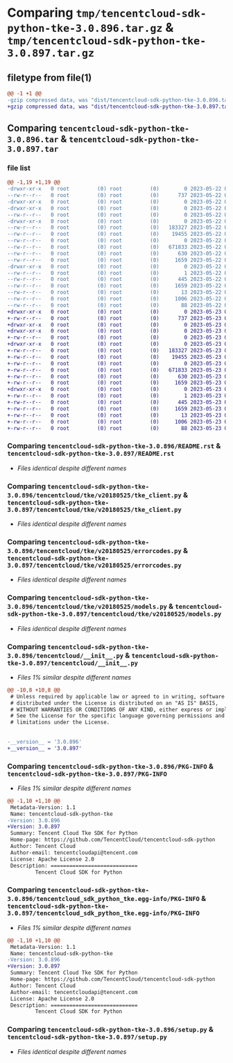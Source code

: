 # Comparing `tmp/tencentcloud-sdk-python-tke-3.0.896.tar.gz` & `tmp/tencentcloud-sdk-python-tke-3.0.897.tar.gz`

## filetype from file(1)

```diff
@@ -1 +1 @@
-gzip compressed data, was "dist/tencentcloud-sdk-python-tke-3.0.896.tar", last modified: Mon May 22 00:35:31 2023, max compression
+gzip compressed data, was "dist/tencentcloud-sdk-python-tke-3.0.897.tar", last modified: Tue May 23 02:34:17 2023, max compression
```

## Comparing `tencentcloud-sdk-python-tke-3.0.896.tar` & `tencentcloud-sdk-python-tke-3.0.897.tar`

### file list

```diff
@@ -1,19 +1,19 @@
-drwxr-xr-x   0 root         (0) root         (0)        0 2023-05-22 00:35:31.000000 tencentcloud-sdk-python-tke-3.0.896/
--rw-r--r--   0 root         (0) root         (0)      737 2023-05-22 00:35:31.000000 tencentcloud-sdk-python-tke-3.0.896/README.rst
-drwxr-xr-x   0 root         (0) root         (0)        0 2023-05-22 00:35:31.000000 tencentcloud-sdk-python-tke-3.0.896/tencentcloud/
-drwxr-xr-x   0 root         (0) root         (0)        0 2023-05-22 00:35:31.000000 tencentcloud-sdk-python-tke-3.0.896/tencentcloud/tke/
--rw-r--r--   0 root         (0) root         (0)        0 2023-05-22 00:35:31.000000 tencentcloud-sdk-python-tke-3.0.896/tencentcloud/tke/__init__.py
-drwxr-xr-x   0 root         (0) root         (0)        0 2023-05-22 00:35:31.000000 tencentcloud-sdk-python-tke-3.0.896/tencentcloud/tke/v20180525/
--rw-r--r--   0 root         (0) root         (0)   183327 2023-05-22 00:35:31.000000 tencentcloud-sdk-python-tke-3.0.896/tencentcloud/tke/v20180525/tke_client.py
--rw-r--r--   0 root         (0) root         (0)    19455 2023-05-22 00:35:31.000000 tencentcloud-sdk-python-tke-3.0.896/tencentcloud/tke/v20180525/errorcodes.py
--rw-r--r--   0 root         (0) root         (0)        0 2023-05-22 00:35:31.000000 tencentcloud-sdk-python-tke-3.0.896/tencentcloud/tke/v20180525/__init__.py
--rw-r--r--   0 root         (0) root         (0)   671833 2023-05-22 00:35:31.000000 tencentcloud-sdk-python-tke-3.0.896/tencentcloud/tke/v20180525/models.py
--rw-r--r--   0 root         (0) root         (0)      630 2023-05-22 00:35:31.000000 tencentcloud-sdk-python-tke-3.0.896/tencentcloud/__init__.py
--rw-r--r--   0 root         (0) root         (0)     1659 2023-05-22 00:35:31.000000 tencentcloud-sdk-python-tke-3.0.896/PKG-INFO
-drwxr-xr-x   0 root         (0) root         (0)        0 2023-05-22 00:35:31.000000 tencentcloud-sdk-python-tke-3.0.896/tencentcloud_sdk_python_tke.egg-info/
--rw-r--r--   0 root         (0) root         (0)        1 2023-05-22 00:35:31.000000 tencentcloud-sdk-python-tke-3.0.896/tencentcloud_sdk_python_tke.egg-info/dependency_links.txt
--rw-r--r--   0 root         (0) root         (0)      445 2023-05-22 00:35:31.000000 tencentcloud-sdk-python-tke-3.0.896/tencentcloud_sdk_python_tke.egg-info/SOURCES.txt
--rw-r--r--   0 root         (0) root         (0)     1659 2023-05-22 00:35:31.000000 tencentcloud-sdk-python-tke-3.0.896/tencentcloud_sdk_python_tke.egg-info/PKG-INFO
--rw-r--r--   0 root         (0) root         (0)       13 2023-05-22 00:35:31.000000 tencentcloud-sdk-python-tke-3.0.896/tencentcloud_sdk_python_tke.egg-info/top_level.txt
--rw-r--r--   0 root         (0) root         (0)     1006 2023-05-22 00:35:31.000000 tencentcloud-sdk-python-tke-3.0.896/setup.py
--rw-r--r--   0 root         (0) root         (0)       88 2023-05-22 00:35:31.000000 tencentcloud-sdk-python-tke-3.0.896/setup.cfg
+drwxr-xr-x   0 root         (0) root         (0)        0 2023-05-23 02:34:17.000000 tencentcloud-sdk-python-tke-3.0.897/
+-rw-r--r--   0 root         (0) root         (0)      737 2023-05-23 02:34:17.000000 tencentcloud-sdk-python-tke-3.0.897/README.rst
+drwxr-xr-x   0 root         (0) root         (0)        0 2023-05-23 02:34:17.000000 tencentcloud-sdk-python-tke-3.0.897/tencentcloud/
+drwxr-xr-x   0 root         (0) root         (0)        0 2023-05-23 02:34:17.000000 tencentcloud-sdk-python-tke-3.0.897/tencentcloud/tke/
+-rw-r--r--   0 root         (0) root         (0)        0 2023-05-23 02:34:17.000000 tencentcloud-sdk-python-tke-3.0.897/tencentcloud/tke/__init__.py
+drwxr-xr-x   0 root         (0) root         (0)        0 2023-05-23 02:34:17.000000 tencentcloud-sdk-python-tke-3.0.897/tencentcloud/tke/v20180525/
+-rw-r--r--   0 root         (0) root         (0)   183327 2023-05-23 02:34:17.000000 tencentcloud-sdk-python-tke-3.0.897/tencentcloud/tke/v20180525/tke_client.py
+-rw-r--r--   0 root         (0) root         (0)    19455 2023-05-23 02:34:17.000000 tencentcloud-sdk-python-tke-3.0.897/tencentcloud/tke/v20180525/errorcodes.py
+-rw-r--r--   0 root         (0) root         (0)        0 2023-05-23 02:34:17.000000 tencentcloud-sdk-python-tke-3.0.897/tencentcloud/tke/v20180525/__init__.py
+-rw-r--r--   0 root         (0) root         (0)   671833 2023-05-23 02:34:17.000000 tencentcloud-sdk-python-tke-3.0.897/tencentcloud/tke/v20180525/models.py
+-rw-r--r--   0 root         (0) root         (0)      630 2023-05-23 02:34:17.000000 tencentcloud-sdk-python-tke-3.0.897/tencentcloud/__init__.py
+-rw-r--r--   0 root         (0) root         (0)     1659 2023-05-23 02:34:17.000000 tencentcloud-sdk-python-tke-3.0.897/PKG-INFO
+drwxr-xr-x   0 root         (0) root         (0)        0 2023-05-23 02:34:17.000000 tencentcloud-sdk-python-tke-3.0.897/tencentcloud_sdk_python_tke.egg-info/
+-rw-r--r--   0 root         (0) root         (0)        1 2023-05-23 02:34:17.000000 tencentcloud-sdk-python-tke-3.0.897/tencentcloud_sdk_python_tke.egg-info/dependency_links.txt
+-rw-r--r--   0 root         (0) root         (0)      445 2023-05-23 02:34:17.000000 tencentcloud-sdk-python-tke-3.0.897/tencentcloud_sdk_python_tke.egg-info/SOURCES.txt
+-rw-r--r--   0 root         (0) root         (0)     1659 2023-05-23 02:34:17.000000 tencentcloud-sdk-python-tke-3.0.897/tencentcloud_sdk_python_tke.egg-info/PKG-INFO
+-rw-r--r--   0 root         (0) root         (0)       13 2023-05-23 02:34:17.000000 tencentcloud-sdk-python-tke-3.0.897/tencentcloud_sdk_python_tke.egg-info/top_level.txt
+-rw-r--r--   0 root         (0) root         (0)     1006 2023-05-23 02:34:17.000000 tencentcloud-sdk-python-tke-3.0.897/setup.py
+-rw-r--r--   0 root         (0) root         (0)       88 2023-05-23 02:34:17.000000 tencentcloud-sdk-python-tke-3.0.897/setup.cfg
```

### Comparing `tencentcloud-sdk-python-tke-3.0.896/README.rst` & `tencentcloud-sdk-python-tke-3.0.897/README.rst`

 * *Files identical despite different names*

### Comparing `tencentcloud-sdk-python-tke-3.0.896/tencentcloud/tke/v20180525/tke_client.py` & `tencentcloud-sdk-python-tke-3.0.897/tencentcloud/tke/v20180525/tke_client.py`

 * *Files identical despite different names*

### Comparing `tencentcloud-sdk-python-tke-3.0.896/tencentcloud/tke/v20180525/errorcodes.py` & `tencentcloud-sdk-python-tke-3.0.897/tencentcloud/tke/v20180525/errorcodes.py`

 * *Files identical despite different names*

### Comparing `tencentcloud-sdk-python-tke-3.0.896/tencentcloud/tke/v20180525/models.py` & `tencentcloud-sdk-python-tke-3.0.897/tencentcloud/tke/v20180525/models.py`

 * *Files identical despite different names*

### Comparing `tencentcloud-sdk-python-tke-3.0.896/tencentcloud/__init__.py` & `tencentcloud-sdk-python-tke-3.0.897/tencentcloud/__init__.py`

 * *Files 1% similar despite different names*

```diff
@@ -10,8 +10,8 @@
 # Unless required by applicable law or agreed to in writing, software
 # distributed under the License is distributed on an "AS IS" BASIS,
 # WITHOUT WARRANTIES OR CONDITIONS OF ANY KIND, either express or implied.
 # See the License for the specific language governing permissions and
 # limitations under the License.
 
 
-__version__ = '3.0.896'
+__version__ = '3.0.897'
```

### Comparing `tencentcloud-sdk-python-tke-3.0.896/PKG-INFO` & `tencentcloud-sdk-python-tke-3.0.897/PKG-INFO`

 * *Files 1% similar despite different names*

```diff
@@ -1,10 +1,10 @@
 Metadata-Version: 1.1
 Name: tencentcloud-sdk-python-tke
-Version: 3.0.896
+Version: 3.0.897
 Summary: Tencent Cloud Tke SDK for Python
 Home-page: https://github.com/TencentCloud/tencentcloud-sdk-python
 Author: Tencent Cloud
 Author-email: tencentcloudapi@tencent.com
 License: Apache License 2.0
 Description: ============================
         Tencent Cloud SDK for Python
```

### Comparing `tencentcloud-sdk-python-tke-3.0.896/tencentcloud_sdk_python_tke.egg-info/PKG-INFO` & `tencentcloud-sdk-python-tke-3.0.897/tencentcloud_sdk_python_tke.egg-info/PKG-INFO`

 * *Files 1% similar despite different names*

```diff
@@ -1,10 +1,10 @@
 Metadata-Version: 1.1
 Name: tencentcloud-sdk-python-tke
-Version: 3.0.896
+Version: 3.0.897
 Summary: Tencent Cloud Tke SDK for Python
 Home-page: https://github.com/TencentCloud/tencentcloud-sdk-python
 Author: Tencent Cloud
 Author-email: tencentcloudapi@tencent.com
 License: Apache License 2.0
 Description: ============================
         Tencent Cloud SDK for Python
```

### Comparing `tencentcloud-sdk-python-tke-3.0.896/setup.py` & `tencentcloud-sdk-python-tke-3.0.897/setup.py`

 * *Files identical despite different names*

